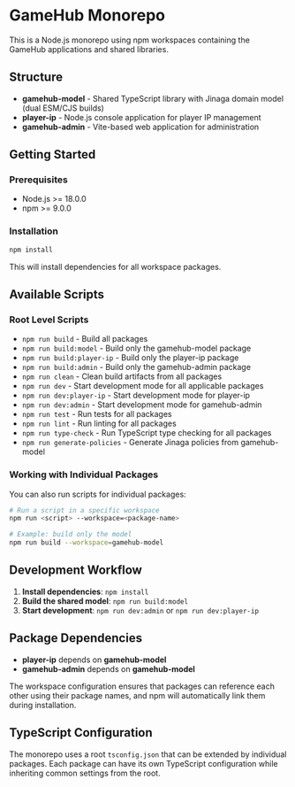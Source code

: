 # GameHub Monorepo

This is a Node.js monorepo using npm workspaces containing the GameHub applications and shared libraries.

## Structure

- **gamehub-model** - Shared TypeScript library with Jinaga domain model (dual ESM/CJS builds)
- **player-ip** - Node.js console application for player IP management
- **gamehub-admin** - Vite-based web application for administration

## Getting Started

### Prerequisites

- Node.js >= 18.0.0
- npm >= 9.0.0

### Installation

```bash
npm install
```

This will install dependencies for all workspace packages.

## Available Scripts

### Root Level Scripts

- `npm run build` - Build all packages
- `npm run build:model` - Build only the gamehub-model package
- `npm run build:player-ip` - Build only the player-ip package
- `npm run build:admin` - Build only the gamehub-admin package
- `npm run clean` - Clean build artifacts from all packages
- `npm run dev` - Start development mode for all applicable packages
- `npm run dev:player-ip` - Start development mode for player-ip
- `npm run dev:admin` - Start development mode for gamehub-admin
- `npm run test` - Run tests for all packages
- `npm run lint` - Run linting for all packages
- `npm run type-check` - Run TypeScript type checking for all packages
- `npm run generate-policies` - Generate Jinaga policies from gamehub-model

### Working with Individual Packages

You can also run scripts for individual packages:

```bash
# Run a script in a specific workspace
npm run <script> --workspace=<package-name>

# Example: build only the model
npm run build --workspace=gamehub-model
```

## Development Workflow

1. **Install dependencies**: `npm install`
2. **Build the shared model**: `npm run build:model`
3. **Start development**: `npm run dev:admin` or `npm run dev:player-ip`

## Package Dependencies

- **player-ip** depends on **gamehub-model**
- **gamehub-admin** depends on **gamehub-model**

The workspace configuration ensures that packages can reference each other using their package names, and npm will automatically link them during installation.

## TypeScript Configuration

The monorepo uses a root `tsconfig.json` that can be extended by individual packages. Each package can have its own TypeScript configuration while inheriting common settings from the root.